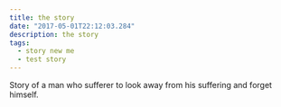 ```yaml
---
title: the story
date: "2017-05-01T22:12:03.284"
description: the story
tags:
  - story new me
  - test story
---
```


Story of a man who sufferer to look away from his suffering and forget himself.